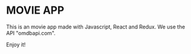 # MOVIE APP

This is an movie app made with Javascript, React and Redux.
We use the API "omdbapi.com".

Enjoy it!
